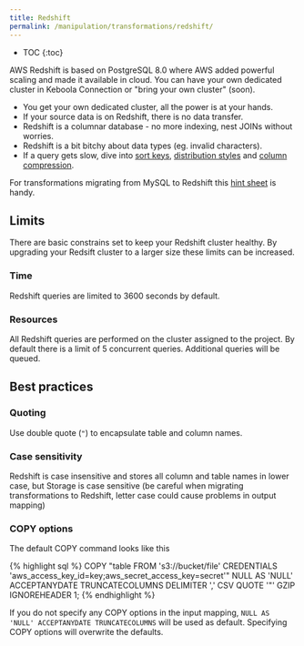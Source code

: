 ```yaml
---
title: Redshift
permalink: /manipulation/transformations/redshift/
---
```


* TOC
{:toc}
 
AWS Redshift is based on PostgreSQL 8.0 where AWS added powerful scaling and made it available in cloud. You can have your own dedicated cluster in Keboola Connection or "bring your own cluster" (soon). 
 
 - You get your own dedicated cluster, all the power is at your hands.
 - If your source data is on Redshift, there is no data transfer. 
 - Redshift is a columnar database - no more indexing, nest JOINs without worries.
 - Redshift is a bit bitchy about data types (eg. invalid characters).
 - If a query gets slow, dive into [sort keys](http://docs.aws.amazon.com/redshift/latest/dg/c_best-practices-sort-key.html), [distribution styles](http://docs.aws.amazon.com/redshift/latest/dg/c_best-practices-best-dist-key.html) and [column compression](http://docs.aws.amazon.com/redshift/latest/dg/c_best-practices-use-auto-compression.html). 

For transformations migrating from MySQL to Redshift this [hint sheet](http://wiki.keboola.com/home/keboola-connection/user-space/transformations/redshift/redshift-hints) is handy.   

## Limits

There are basic constrains set to keep your Redshift cluster healthy. By upgrading your Redsift cluster to a larger size these limits can be increased.

### Time

Redshift queries are limited to 3600 seconds by default.

### Resources

All Redshift queries are performed on the cluster assigned to the project. By default there is a limit of 5 concurrent queries. Additional queries will be queued.

## Best practices

### Quoting

 Use double quote (`"`) to encapsulate table and column names.
 
### Case sensitivity 

Redshift is case insensitive and stores all column and table names in lower case, but Storage is case sensitive (be careful when migrating transformations to Redshift, letter case could cause problems in output mapping)

### COPY options

The default COPY command looks like this

{% highlight sql %}
COPY "table FROM 's3://bucket/file'
CREDENTIALS 'aws_access_key_id=key;aws_secret_access_key=secret'"
NULL AS 'NULL' ACCEPTANYDATE TRUNCATECOLUMNS
DELIMITER ',' CSV QUOTE '"'
GZIP IGNOREHEADER 1;
{% endhighlight %}

If you do not specify any COPY options in the input mapping, `NULL AS 'NULL' ACCEPTANYDATE TRUNCATECOLUMNS` will be used as default. Specifying COPY options will overwrite the defaults.
